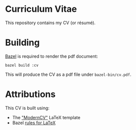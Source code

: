 # Curriculum Vitae
This repository contains my CV (or résumé).

# Building
[Bazel](https://bazel.build) is required to render the pdf document:
```
bazel build :cv
```
This will produce the CV as a pdf file under `bazel-bin/cv.pdf`.

# Attributions
This CV is built using:
* The ["ModernCV"](http://www.latextemplates.com/template/moderncv-cv-and-cover-letter) LaTeX template
* Bazel [rules for LaTeX](https://github.com/ProdriveTechnologies/bazel-latex)
